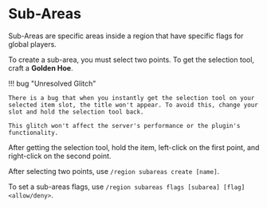 # Sub-Areas

Sub-Areas are specific areas inside a region that have specific flags for global players.

To create a sub-area, you must select two points. To get the selection tool, craft a **Golden Hoe**.

!!! bug "Unresolved Glitch"

    There is a bug that when you instantly get the selection tool on your selected item slot, the title won't appear. To avoid this, change your slot and hold the selection tool back.

    This glitch won't affect the server's performance or the plugin's functionality.

After getting the selection tool, hold the item, left-click on the first point, and right-click on the second point.

After selecting two points, use `/region subareas create [name]`.

To set a sub-areas flags, use `/region subareas flags [subarea] [flag] <allow/deny>`.
